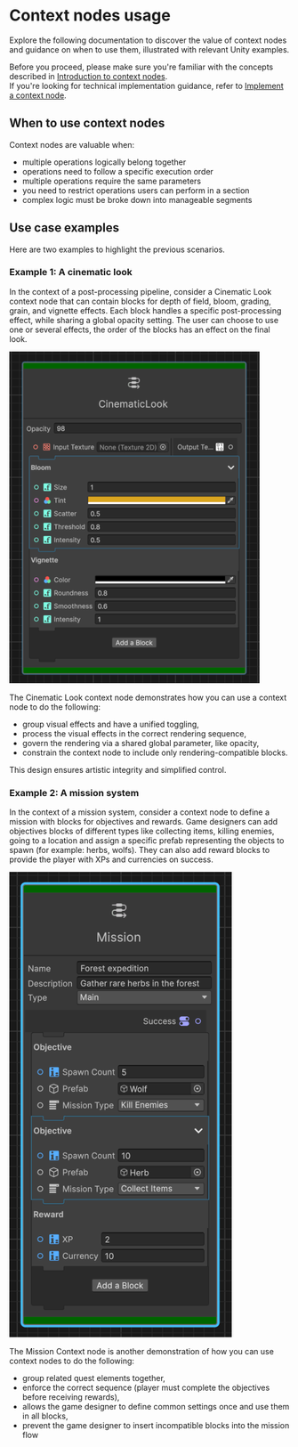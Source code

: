 # Context nodes usage

Explore the following documentation to discover the value of context nodes and guidance on when to use them, illustrated with relevant Unity examples.

Before you proceed, please make sure you're familiar with the concepts described in [Introduction to context nodes](context-node-introduction.md).  
If you're looking for technical implementation guidance, refer to [Implement a context node](context-node-implement-context-node.md).

## When to use context nodes

Context nodes are valuable when:

* multiple operations logically belong together
* operations need to follow a specific execution order
* multiple operations require the same parameters
* you need to restrict operations users can perform in a section
* complex logic must be broke down into manageable segments

## Use case examples

Here are two examples to highlight the previous scenarios.

### Example 1: A cinematic look

In the context of a post-processing pipeline, consider a Cinematic Look context node that can contain blocks for depth of field, bloom, grading, grain, and vignette effects.
Each block handles a specific post-processing effect, while sharing a global opacity setting. The user can choose to use one or several effects, the order of the blocks has an effect on the final look.

![Cinematic Look context node example in a Graph Toolkit canvas](Images/context-node-cinematic-look-example.png)

The Cinematic Look context node demonstrates how you can use a context node to do the following:

* group visual effects and have a unified toggling,
* process the visual effects in the correct rendering sequence,
* govern the rendering via a shared global parameter, like opacity,
* constrain the context node to include only rendering-compatible blocks.

This design ensures artistic integrity and simplified control.

### Example 2: A mission system

In the context of a mission system, consider a context node to define a mission with blocks for objectives and rewards.
Game designers can add objectives blocks of different types like collecting items, killing enemies, going to a location
and assign a specific prefab representing the objects to spawn (for example: herbs, wolfs).
They can also add reward blocks to provide the player with XPs and currencies on success.

![Mission context node example in a Graph Toolkit canvas](Images/context-node-mission-example.png)

The Mission Context node is another demonstration of how you can use context nodes to do the following:

* group related quest elements together,
* enforce the correct sequence (player must complete the objectives before receiving rewards),
* allows the game designer to define common settings once and use them in all blocks,
* prevent the game designer to insert incompatible blocks into the mission flow
